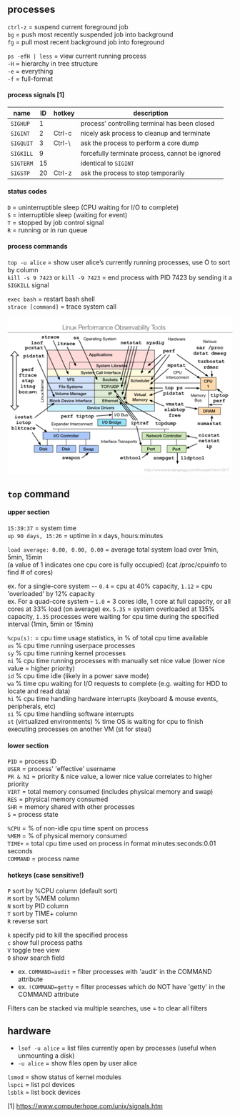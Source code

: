 ## processes

`ctrl-z` = suspend current foreground job  
`bg` = push most recently suspended job into background  
`fg` = pull most recent background job into foreground

`ps -efH | less` = view current running process  
  `-H` = hierarchy in tree structure  
  `-e` = everything  
  `-f` = full-format

#### process signals [1]

| name      | ID | hotkey | description                                       |
|-----------|----|--------|---------------------------------------------------|
| `SIGHUP`  | 1  |        | process' controlling terminal has been closed     |
| `SIGINT`  | 2  | Ctrl-c | nicely ask process to cleanup and terminate       |
| `SIGQUIT` | 3  | Ctrl-\ | ask the process to perform a core dump            |
| `SIGKILL` | 9  |        | forcefully terminate process, cannot be ignored   |
| `SIGTERM` | 15 |        | identical to `SIGINT`                             |
| `SIGSTP`  | 20 | Ctrl-z | ask the process to stop temporarily               |

#### status codes

`D` = uninterruptible sleep (CPU waiting for I/O to complete)  
`S` = interruptible sleep (waiting for event)  
`T` = stopped by job control signal  
`R` = running or in run queue

#### process commands

`top -u alice` = show user alice’s currently running processes, use O to sort by column  
`kill -s 9 7423` or `kill -9 7423` = end process with PID 7423 by sending it a `SIGKILL` signal  

`exec bash` = restart bash shell  
`strace [command]` = trace system call

![performance-observation-tools](/images/performance-observation-tools.png)
 
## `top` command

#### upper section 
`15:39:37` = system time  
`up 90 days, 15:26` = uptime in x days, hours:minutes

`load average: 0.00, 0.00, 0.00` = average total system load over 1min, 5min, 15min  
(a value of 1 indicates one cpu core is fully occupied) (cat /proc/cpuinfo to find # of cores)

ex. for a single-core system -- `0.4` = cpu at 40% capacity, `1.12` = cpu 'overloaded' by 12% capacity  
ex. For a quad-core system – `1.0` = 3 cores idle, 1 core at full capacity, or all cores at 33% load (on average)
ex. `5.35` = system overloaded at 135% capacity, `1.35` processes were waiting for cpu time during the specified interval (1min, 5min or 15min) 

 
`%cpu(s):` = cpu time usage statistics, in % of total cpu time available  
    `us` % cpu time running userpace processes  
    `sy` % cpu time running kernel processes  
    `ni` % cpu time running processes with manually set nice value (lower nice value = higher priority)  
    `id` % cpu time idle (likely in a power save mode)  
    `wa` % time cpu waiting for I/O requests to complete (e.g. waiting for HDD to locate and read data)  
    `hi` % cpu time handling hardware interrupts (keyboard & mouse events, peripherals, etc)  
    `si` % cpu time handling software interrupts  
    `st` (virtualized environments) % time OS is waiting for cpu to finish executing processes on another VM (st for steal) 

#### lower section
`PID` = process ID  
`USER` = process' 'effective' username  
`PR & NI` = priority & nice value, a lower nice value correlates to higher priority  
`VIRT` = total memory consumed (includes physical memory and swap)  
`RES` = physical memory consumed  
`SHR` = memory shared with other processes  
`S` = process state

`%CPU` = % of non-idle cpu time spent on process  
`%MEM` = % of physical memory consumed  
`TIME+` = total cpu time used on process in format minutes:seconds:0.01 seconds  
`COMMAND` = process name 

#### hotkeys (case sensitive!)
`P` sort by %CPU column (default sort)  
`M` sort by %MEM column  
`N` sort by PID column  
`T` sort by TIME+ column  
`R` reverse sort 

`k` specify pid to kill the specified process  
`c` show full process paths  
`V` toggle tree view  
`O` show search field
- ex. `COMMAND=audit` = filter processes with 'audit' in the COMMAND attribute 
- ex. `!COMMAND=getty` = filter processes which do NOT have 'getty' in the COMMAND attribute  

Filters can be stacked via multiple searches, use = to clear all filters 

## hardware

- `lsof -u alice` = list files currently open by processes (useful when unmounting a disk) 
- `-u alice` = show files open by user alice 

`lsmod` = show status of kernel modules  
`lspci` = list pci devices  
`lsblk` = list bock devices

[1] https://www.computerhope.com/unix/signals.htm
